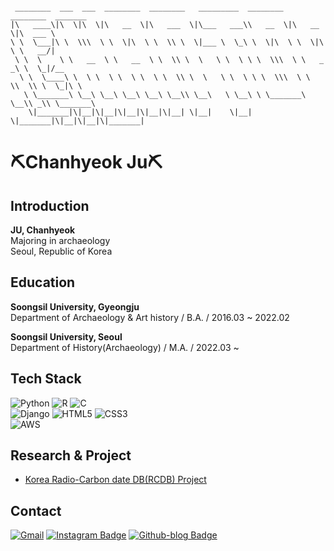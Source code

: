 ```

 ________  ___  ___  ________  ________   _________  ________  ________  _______      
|\   ____\|\  \|\  \|\   __  \|\   ___  \|\___   ___\\   __  \|\   __  \|\  ___ \     
\ \  \___|\ \  \\\  \ \  \|\  \ \  \\ \  \|___ \  \_\ \  \|\  \ \  \|\  \ \   __/|    
 \ \  \    \ \   __  \ \   __  \ \  \\ \  \   \ \  \ \ \  \\\  \ \   _  _\ \  \_|/__  
  \ \  \____\ \  \ \  \ \  \ \  \ \  \\ \  \   \ \  \ \ \  \\\  \ \  \\  \\ \  \_|\ \ 
   \ \_______\ \__\ \__\ \__\ \__\ \__\\ \__\   \ \__\ \ \_______\ \__\\ _\\ \_______\
    \|_______|\|__|\|__|\|__|\|__|\|__| \|__|    \|__|  \|_______|\|__|\|__|\|_______|

```

# ⛏Chanhyeok Ju⛏

## Introduction

**JU, Chanhyeok**<br>
Majoring in archaeology<br>
Seoul, Republic of Korea<br>

## Education

**Soongsil University, Gyeongju**<br>
Department of Archaeology & Art history / B.A. / 2016.03 ~ 2022.02

**Soongsil University, Seoul**<br>
Department of History(Archaeology) / M.A. / 2022.03 ~

## Tech Stack

![Python](https://img.shields.io/badge/Python-3776AB?style=for-the-badge&logo=python&logoColor=white)
![R](https://img.shields.io/badge/R-276DC3?style=for-the-badge&logo=r&logoColor=white)
![C](https://img.shields.io/badge/C-00599C?style=for-the-badge&logo=c&logoColor=white)
<br>
![Django](https://img.shields.io/badge/Django-092E20?style=for-the-badge&logo=django&logoColor=white)
![HTML5](https://img.shields.io/badge/HTML5-E34F26?style=for-the-badge&logo=html5&logoColor=white)
![CSS3](https://img.shields.io/badge/CSS3-1572B6?style=for-the-badge&logo=css3&logoColor=white)
<br>
![AWS](https://img.shields.io/badge/AWS-232F3E?style=for-the-badge&logo=amazon-aws&logoColor=white)


## Research & Project

* [Korea Radio-Carbon date DB(RCDB) Project](http://rcdb.kr/)


## Contact

[![Gmail](https://img.shields.io/badge/Gmail-D14836?style=for-the-badge&logo=gmail&logoColor=white)](https://chanhyeok@soongsil.ac.kr)
[![Instagram Badge](https://img.shields.io/badge/Instagram-E4405F?style=for-the-badge&logo=instagram&logoColor=white)](https://www.instagram.com/ch.ju97/)
[![Github-blog Badge](https://img.shields.io/badge/Blog-100000?style=for-the-badge&logo=github&logoColor=white)](https://chantore.github.io/)
